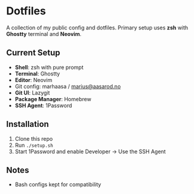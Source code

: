# Dotfiles

A collection of my public config and dotfiles. Primary setup uses **zsh** with **Ghostty** terminal and **Neovim**.

## Current Setup
- **Shell**: zsh with pure prompt
- **Terminal**: Ghostty 
- **Editor**: Neovim
- Git config: marhaasa / marius@aasarod.no
- **Git UI**: Lazygit
- **Package Manager**: Homebrew
- **SSH Agent**: 1Password

## Installation

1. Clone this repo
2. Run `./setup.sh`
3. Start 1Password and enable Developer -> Use the SSH Agent


## Notes
- Bash configs kept for compatibility

